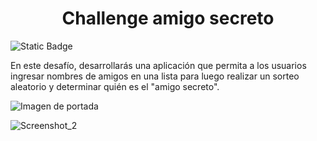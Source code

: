 <h1 align="center">Challenge amigo secreto</h1>
<img alt="Static Badge" src="https://img.shields.io/badge/challenge_amigo_secreto-One_%7C_Alura-blue">

<p>En este desafío, desarrollarás una aplicación que permita a los usuarios ingresar nombres de amigos en una lista para luego realizar un sorteo aleatorio y determinar quién es el "amigo secreto".</p>

<img alt="Imagen de portada" src="[https://img.shields.io/badge/challenge_amigo_secreto-One_%7C_Alura-blue](https://github.com/user-attachments/assets/28663296-724f-4d15-b615-91a44a39b68b)">


![Screenshot_2](https://github.com/user-attachments/assets/28663296-724f-4d15-b615-91a44a39b68b)
